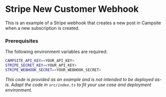 # Stripe New Customer Webhook

This is an example of a Stripe webhook that creates a new post in Campsite when a new subscription is created.

### Prerequisites

The following environment variables are required:

```bash
CAMPSITE_API_KEY=<YOUR_API_KEY>
STRIPE_SECRET_KEY=<YOUR_API_KEY>
STRIPE_WEBHOOK_SECRET=<YOUR_WEBHOOK_SECRET>
```

_This code is provided as an example and is not intended to be deployed as-is. Adapt the code in `src/index.ts` to fit your use case and deployment environment._
